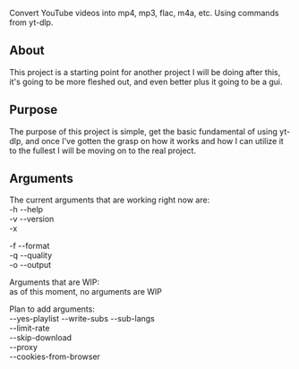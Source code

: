 Convert YouTube videos into mp4, mp3, flac, m4a, etc. Using commands from yt-dlp.

## About
This project is a starting point for another project I will be doing after this, it's going to be more fleshed out, and even better plus it going to be a gui.

## Purpose
The purpose of this project is simple, get the basic fundamental of using yt-dlp, and once I've gotten the grasp on how it works and how I can utilize it to the fullest I will be moving on to the real project.

## Arguments
The current arguments that are working right now are:  
-h --help  
-v --version  
-x  

-f --format  
-q --quality  
-o --output

Arguments that are WIP:  
as of this moment, no arguments are WIP

Plan to add arguments:  
--yes-playlist
--write-subs
--sub-langs  
--limit-rate  
--skip-download  
--proxy  
--cookies-from-browser  
